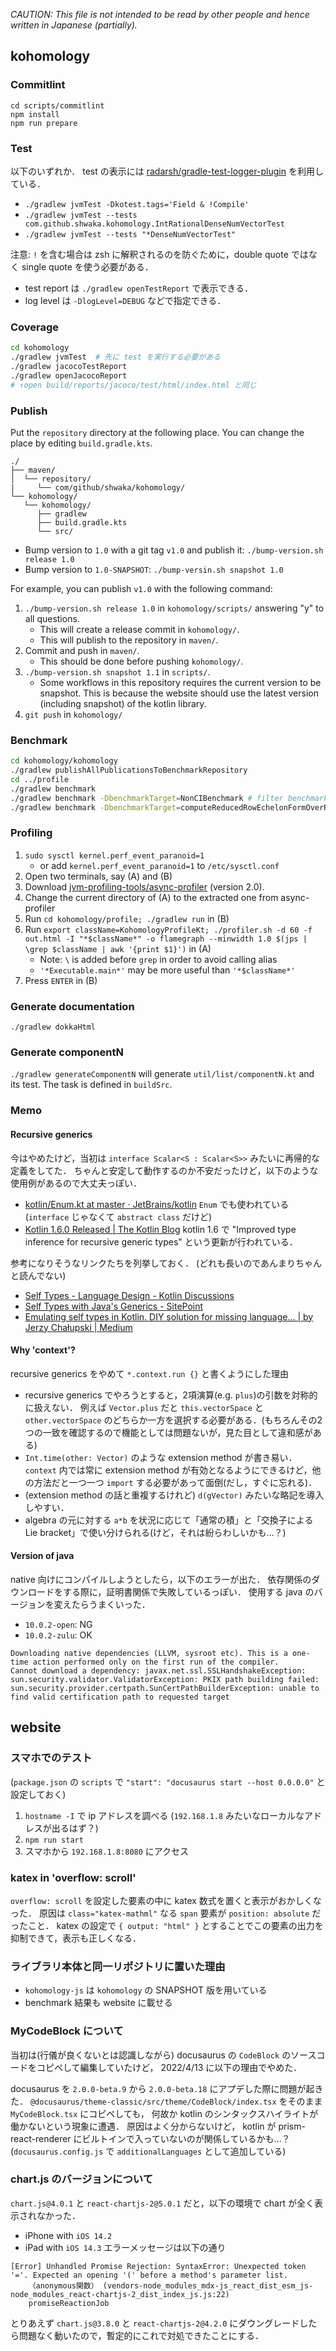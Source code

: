 *CAUTION: This file is not intended to be read by other people and hence written in Japanese (partially).*

## kohomology
### Commitlint
```
cd scripts/commitlint
npm install
npm run prepare
```

### Test
以下のいずれか．
test の表示には [radarsh/gradle-test-logger-plugin](https://github.com/radarsh/gradle-test-logger-plugin) を利用している．

- `./gradlew jvmTest -Dkotest.tags='Field & !Compile'`
- `./gradlew jvmTest --tests com.github.shwaka.kohomology.IntRationalDenseNumVectorTest`
- `./gradlew jvmTest --tests "*DenseNumVectorTest"`

注意: `!` を含む場合は zsh に解釈されるのを防ぐために，double quote ではなく single quote を使う必要がある．

- test report は `./gradlew openTestReport` で表示できる．
- log level は `-DlogLevel=DEBUG` などで指定できる．

### Coverage
```bash
cd kohomology
./gradlew jvmTest  # 先に test を実行する必要がある
./gradlew jacocoTestReport
./gradlew openJacocoReport
# ↑open build/reports/jacoco/test/html/index.html と同じ
```

### Publish
Put the `repository` directory at the following place.
You can change the place by editing `build.gradle.kts`.

```
./
├── maven/
│  └── repository/
|     └── com/github/shwaka/kohomology/
└── kohomology/
   └── kohomology/
      ├── gradlew
      ├── build.gradle.kts
      └── src/
```

- Bump version to `1.0` with a git tag `v1.0` and publish it: `./bump-version.sh release 1.0`
- Bump version to `1.0-SNAPSHOT`: `./bump-versin.sh snapshot 1.0`

For example, you can publish `v1.0` with the following command:

1. `./bump-version.sh release 1.0` in `kohomology/scripts/` answering "y" to all questions.
    - This will create a release commit in `kohomology/`.
    - This will publish to the repository in `maven/`.
2. Commit and push in `maven/`.
    - This should be done before pushing `kohomology/`.
3. `./bump-version.sh snapshot 1.1` in `scripts/`.
    - Some workflows in this repository requires the current version to be snapshot.
      This is because the website should use the latest version (including snapshot) of the kotlin library.
4. `git push` in `kohomology/`

### Benchmark
```bash
cd kohomology/kohomology
./gradlew publishAllPublicationsToBenchmarkRepository
cd ../profile
./gradlew benchmark
./gradlew benchmark -DbenchmarkTarget=NonCIBenchmark # filter benchmark target with class name
./gradlew benchmark -DbenchmarkTarget=computeReducedRowEchelonFormOverRational # filter benchmark target with method name
```

### Profiling
1. `sudo sysctl kernel.perf_event_paranoid=1`
    - or add `kernel.perf_event_paranoid=1` to `/etc/sysctl.conf`
2. Open two terminals, say (A) and (B)
3. Download [jvm-profiling-tools/async-profiler](https://github.com/jvm-profiling-tools/async-profiler) (version 2.0).
4. Change the current directory of (A) to the extracted one from async-profiler
5. Run `cd kohomology/profile; ./gradlew run` in (B)
6. Run `export className=KohomologyProfileKt; ./profiler.sh -d 60 -f out.html -I "*$className*" -o flamegraph --minwidth 1.0 $(jps | \grep $className | awk '{print $1}')` in (A)
    - Note: `\` is added before `grep` in order to avoid calling alias
    - `'*Executable.main*'` may be more useful than `'*$className*'`
7. Press `ENTER` in (B)

### Generate documentation
`./gradlew dokkaHtml`

### Generate componentN
`./gradlew generateComponentN` will generate `util/list/componentN.kt` and its test.
The task is defined in `buildSrc`.

### Memo
#### Recursive generics
今はやめたけど，当初は `interface Scalar<S : Scalar<S>>` みたいに再帰的な定義をしてた．
ちゃんと安定して動作するのか不安だったけど，以下のような使用例があるので大丈夫っぽい．

- [kotlin/Enum.kt at master · JetBrains/kotlin](https://github.com/JetBrains/kotlin/blob/master/core/builtins/native/kotlin/Enum.kt) `Enum` でも使われている (`interface` じゃなくて `abstract class` だけど)
- [Kotlin 1.6.0 Released | The Kotlin Blog](https://blog.jetbrains.com/kotlin/2021/11/kotlin-1-6-0-is-released/) kotlin 1.6 で "Improved type inference for recursive generic types" という更新が行われている．


参考になりそうなリンクたちを列挙しておく．
(どれも長いのであんまりちゃんと読んでない)
- [Self Types - Language Design - Kotlin Discussions](https://discuss.kotlinlang.org/t/self-types/371/21)
- [Self Types with Java's Generics - SitePoint](https://www.sitepoint.com/self-types-with-javas-generics/)
- [Emulating self types in Kotlin. DIY solution for missing language… | by Jerzy Chałupski | Medium](https://medium.com/@jerzy.chalupski/emulating-self-types-in-kotlin-d64fe8ea2e62)

#### Why 'context'?
recursive generics をやめて `*.context.run {}` と書くようにした理由

- recursive generics でやろうとすると，2項演算(e.g. `plus`)の引数を対称的に扱えない．
  例えば `Vector.plus` だと `this.vectorSpace` と `other.vectorSpace` のどちらか一方を選択する必要がある．(もちろんその2つの一致を確認するので機能としては問題ないが，見た目として違和感がある)
- `Int.time(other: Vector)` のような extension method が書き易い．
  `context` 内では常に extension method が有効となるようにできるけど，他の方法だと一つ一つ `import` する必要があって面倒(だし，すぐに忘れる)．
- (extension method の話と重複するけれど) `d(gVector)` みたいな略記を導入しやすい．
- algebra の元に対する `a*b` を状況に応じて「通常の積」と「交換子による Lie bracket」で使い分けられる(けど，それは紛らわしいかも…？)

#### Version of java
native 向けにコンパイルしようとしたら，以下のエラーが出た．
依存関係のダウンロードをする際に，証明書関係で失敗しているっぽい．
使用する java のバージョンを変えたらうまくいった．

- `10.0.2-open`: NG
- `10.0.2-zulu`: OK

```
Downloading native dependencies (LLVM, sysroot etc). This is a one-time action performed only on the first run of the compiler.
Cannot download a dependency: javax.net.ssl.SSLHandshakeException: sun.security.validator.ValidatorException: PKIX path building failed: sun.security.provider.certpath.SunCertPathBuilderException: unable to find valid certification path to requested target
```

## website
### スマホでのテスト
(`package.json` の `scripts` で `"start": "docusaurus start --host 0.0.0.0"` と設定しておく)

1. `hostname -I` で ip アドレスを調べる (`192.168.1.8` みたいなローカルなアドレスが出るはず？)
2. `npm run start`
3. スマホから `192.168.1.8:8080` にアクセス

### katex in 'overflow: scroll'
`overflow: scroll` を設定した要素の中に katex 数式を置くと表示がおかしくなった．
原因は `class="katex-mathml"` なる `span` 要素が `position: absolute` だったこと．
katex の設定で `{ output: "html" }` とすることでこの要素の出力を抑制できて，表示も正しくなる．

### ライブラリ本体と同一リポジトリに置いた理由
- `kohomology-js` は `kohomology` の SNAPSHOT 版を用いている
- benchmark 結果も website に載せる

### MyCodeBlock について
当初は(行儀が良くないとは認識しながら)
docusaurus の `CodeBlock` のソースコードをコピペして編集していたけど，
2022/4/13 に以下の理由でやめた．

docusaurus を `2.0.0-beta.9` から `2.0.0-beta.18` にアプデした際に問題が起きた．
`@docusaurus/theme-classic/src/theme/CodeBlock/index.tsx` をそのまま `MyCodeBlock.tsx` にコピペしても，
何故か kotlin のシンタックスハイライトが働かないという現象に遭遇．
原因はよく分からないけど，
kotlin が prism-react-renderer にビルトインで入っていないのが関係しているかも…？
(`docusaurus.config.js` で `additionalLanguages` として追加している)

### chart.js のバージョンについて
`chart.js@4.0.1` と `react-chartjs-2@5.0.1` だと，以下の環境で chart が全く表示されなかった．
- iPhone with `iOS 14.2`
- iPad with `iOS 14.3`
エラーメッセージは以下の通り
```
[Error] Unhandled Promise Rejection: SyntaxError: Unexpected token '='. Expected an opening '(' before a method's parameter list.
    （anonymous関数） (vendors-node_modules_mdx-js_react_dist_esm_js-node_modules_react-chartjs-2_dist_index_js.js:22)
    promiseReactionJob
```

とりあえず `chart.js@3.8.0` と `react-chartjs-2@4.2.0` にダウングレードしたら問題なく動いたので，暫定的にこれで対処できたことにする．
